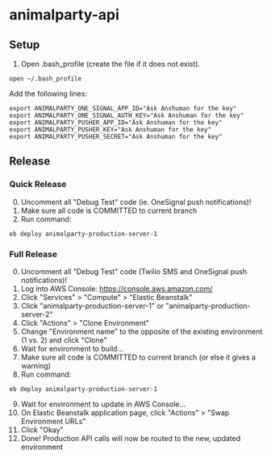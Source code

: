 # animalparty-api

## Setup
1. Open .bash_profile (create the file if it does not exist).
````
open ~/.bash_profile
````
Add the following lines:
````
export ANIMALPARTY_ONE_SIGNAL_APP_ID="Ask Anshuman for the key"
export ANIMALPARTY_ONE_SIGNAL_AUTH_KEY="Ask Anshuman for the key"
export ANIMALPARTY_PUSHER_APP_ID="Ask Anshuman for the key"
export ANIMALPARTY_PUSHER_KEY="Ask Anshuman for the key"
export ANIMALPARTY_PUSHER_SECRET="Ask Anshuman for the key"
````

## Release
### Quick Release
0. Uncomment all "Debug Test" code (ie. OneSignal push notifications)!
1. Make sure all code is COMMITTED to current branch
1. Run command:
````
eb deploy animalparty-production-server-1
````

### Full Release
0. Uncomment all "Debug Test" code (Twilio SMS and OneSignal push notifications)!
1. Log into AWS Console: https://console.aws.amazon.com/
2. Click "Services" > "Compute" > "Elastic Beanstalk"
3. Click "animalparty-production-server-1" or "animalparty-production-server-2"
4. Click "Actions" > "Clone Environment"
5. Change "Environment name" to the opposite of the existing environment (1 vs. 2) and click "Clone"
6. Wait for environment to build...
7. Make sure all code is COMMITTED to current branch (or else it gives a warning)
8. Run command:
````
eb deploy animalparty-production-server-1
````
9. Wait for environment to update in AWS Console...
10. On Elastic Beanstalk application page, click "Actions" > "Swap Environment URLs"
11. Click "Okay"
12. Done! Production API calls will now be routed to the new, updated environment
